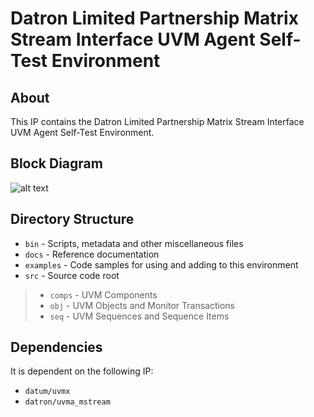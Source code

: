 # Datron Limited Partnership Matrix Stream Interface UVM Agent Self-Test Environment


## About
This IP contains the Datron Limited Partnership Matrix Stream Interface UVM Agent Self-Test Environment.


## Block Diagram
![alt text](./docs/env_block_diagram.svg "Matrix Stream Interface UVM Agent Self-Test Environment Block Diagram")

## Directory Structure
* `bin` - Scripts, metadata and other miscellaneous files
* `docs` - Reference documentation
* `examples` - Code samples for using and adding to this environment
* `src` - Source code root

> * `comps` - UVM Components
> * `obj` - UVM Objects and Monitor Transactions
> * `seq` - UVM Sequences and Sequence Items


## Dependencies
It is dependent on the following IP:

* `datum/uvmx`
* `datron/uvma_mstream`